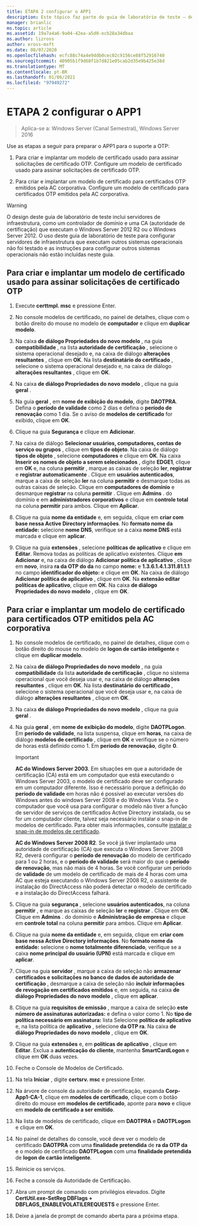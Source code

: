 ```yaml
---
title: ETAPA 2 configurar o APP1
description: Este tópico faz parte do guia de laboratório de teste – demonstre o DirectAccess com autenticação OTP e RSA SecurID para Windows Server 2016
manager: brianlic
ms.topic: article
ms.assetid: 19a7a4a6-9a04-42ea-a5d0-ecb28a34dbaa
ms.author: lizross
author: eross-msft
ms.date: 08/07/2020
ms.openlocfilehash: ecfc88c74a4e9ddb0cec02c9156ce88f52916740
ms.sourcegitcommit: 40905b1f9d68f1b7d821e05cab2d35e9b425e38d
ms.translationtype: MT
ms.contentlocale: pt-BR
ms.lasthandoff: 01/06/2021
ms.locfileid: "97949272"
---
```

# <a name="step-2-configure-app1"></a>ETAPA 2 configurar o APP1

>Aplica-se a: Windows Server (Canal Semestral), Windows Server 2016

Use as etapas a seguir para preparar o APP1 para o suporte a OTP:

1. Para criar e implantar um modelo de certificado usado para assinar solicitações de certificado OTP. Configure um modelo de certificado usado para assinar solicitações de certificado OTP.

2. Para criar e implantar um modelo de certificado para certificados OTP emitidos pela AC corporativa. Configure um modelo de certificado para certificados OTP emitidos pela AC corporativa.

> [!WARNING]
> O design deste guia de laboratório de teste inclui servidores de infraestrutura, como um controlador de domínio e uma CA (autoridade de certificação) que executam o Windows Server 2012 R2 ou o Windows Server 2012. O uso deste guia de laboratório de teste para configurar servidores de infraestrutura que executam outros sistemas operacionais não foi testado e as instruções para configurar outros sistemas operacionais não estão incluídas neste guia.

## <a name="to-create-and-deploy-a-certificate-template-used-to-sign-otp-certificate-requests"></a><a name="DAOTPRA"></a>Para criar e implantar um modelo de certificado usado para assinar solicitações de certificado OTP

1.  Execute **certtmpl. msc** e pressione Enter.

2.  No console modelos de certificado, no painel de detalhes, clique com o botão direito do mouse no modelo de **computador** e clique em **duplicar modelo**.

3.  Na caixa **de diálogo Propriedades do novo modelo** , na guia **compatibilidade** , na lista **autoridade de certificação** , selecione o sistema operacional desejado e, na caixa de diálogo **alterações resultantes** , clique em **OK**. Na lista **destinatário do certificado** , selecione o sistema operacional desejado e, na caixa de diálogo **alterações resultantes** , clique em **OK**.

4.  Na caixa **de diálogo Propriedades do novo modelo** , clique na guia **geral** .

5.  Na guia **geral** , em **nome de exibição do modelo**, digite **DAOTPRA**. Defina o **período de validade** como 2 dias e defina o **período de renovação** como 1 dia. Se o aviso de **modelos de certificado** for exibido, clique em **OK**.

6.  Clique na guia **Segurança** e clique em **Adicionar**.

7.  Na caixa de diálogo **Selecionar usuários, computadores, contas de serviço ou grupos** , clique em **tipos de objeto**. Na caixa de diálogo **tipos de objeto** , selecione **computadores** e clique em **OK**. Na caixa **Inserir os nomes de objeto a serem selecionados** , digite **EDGE1**, clique em **OK** e, na coluna **permitir** , marque as caixas de seleção **ler**, **registrar** e **registrar automaticamente** . Clique em **usuários autenticados**, marque a caixa de seleção **ler** na coluna **permitir** e desmarque todas as outras caixas de seleção. Clique em **computadores de domínio** e desmarque **registrar** na coluna **permitir** . Clique em **Admins** . do domínio e em **administradores corporativos** e clique em **controle total** na coluna **permitir** para ambos. Clique em **Aplicar**.

8.  Clique na guia **nome da entidade** e, em seguida, clique em **criar com base nessa Active Directory informações**. No **formato nome da entidade:** selecione **nome DNS**, verifique se a caixa **nome DNS** está marcada e clique em **aplicar**.

9. Clique na guia **extensões** , selecione **políticas de aplicativo** e clique em **Editar**. Remova todas as políticas de aplicativo existentes. Clique **em Adicionar** e, na caixa de diálogo **Adicionar política de aplicativo** , clique em **novo**, insira **ra da OTP do da** no campo **nome:** e **1.3.6.1.4.1.311.81.1.1** no campo **identificador do objeto:** e clique em **OK**. Na caixa de diálogo **Adicionar política de aplicativo** , clique em **OK**. Na **extensão editar políticas de aplicativo**, clique em **OK**. Na caixa **de diálogo Propriedades do novo modelo** , clique em **OK**.

## <a name="to-create-and-deploy-a-certificate-template-for-otp-certificates-issued-by-the-corporate-ca"></a><a name="DAOTPLogon"></a>Para criar e implantar um modelo de certificado para certificados OTP emitidos pela AC corporativa

1.  No console modelos de certificado, no painel de detalhes, clique com o botão direito do mouse no modelo de **logon de cartão inteligente** e clique em **duplicar modelo**.

2.  Na caixa **de diálogo Propriedades do novo modelo** , na guia **compatibilidade** da lista **autoridade de certificação** , clique no sistema operacional que você deseja usar e, na caixa de diálogo **alterações resultantes** , clique em **OK**. Na lista **destinatário do certificado** , selecione o sistema operacional que você deseja usar e, na caixa de diálogo **alterações resultantes** , clique em **OK**.

3.  Na caixa **de diálogo Propriedades do novo modelo** , clique na guia **geral** .

4.  Na guia **geral** , em **nome de exibição do modelo**, digite **DAOTPLogon**. Em **período de validade**, na lista suspensa, clique em **horas**, na caixa de diálogo **modelos de certificado** , clique em **OK** e verifique se o número de horas está definido como 1. Em **período de renovação**, digite **0**.

    > [!IMPORTANT]
    > **AC do Windows Server 2003**. Em situações em que a autoridade de certificação (CA) está em um computador que está executando o Windows Server 2003, o modelo de certificado deve ser configurado em um computador diferente. Isso é necessário porque a definição do **período de validade** em horas não é possível ao executar versões do Windows antes do windows Server 2008 e do Windows Vista. Se o computador que você usa para configurar o modelo não tiver a função de servidor de serviços de certificados Active Directory instalada, ou se for um computador cliente, talvez seja necessário instalar o snap-in de modelos de certificado. Para obter mais informações, consulte [instalar o snap-in de modelos de certificado](/previous-versions/windows/it-pro/windows-server-2008-R2-and-2008/cc732445(v=ws.11)).
    >
    > **AC do Windows Server 2008 R2**. Se você já tiver implantado uma autoridade de certificação (CA) que executa o Windows Server 2008 R2, deverá configurar o **período de renovação** do modelo de certificado para 1 ou 2 horas, e o **período de validade** será maior do que o **período de renovação**, mas não mais de 4 horas. Se você configurar um período de **validade** de um modelo de certificado de mais de 4 horas com uma AC que esteja executando o Windows Server 2008 R2, o assistente de instalação do DirectAccess não poderá detectar o modelo de certificado e a instalação do DirectAccess falhará.

5.  Clique na guia **segurança** , selecione **usuários autenticados**, na coluna **permitir** , e marque as caixas de seleção **ler** e **registrar** . Clique em **OK**. Clique em **Admins** . do domínio e **Administração de empresa** e clique em **controle total** na coluna **permitir** para ambos. Clique em **Aplicar**.

6.  Clique na guia **nome da entidade** e, em seguida, clique em **criar com base nessa Active Directory informações**. No **formato nome da entidade:** selecione o **nome totalmente diferenciado**, verifique se a caixa **nome principal do usuário (UPN)** está marcada e clique em **aplicar**.

7.  Clique na guia **servidor** , marque a caixa de seleção não **armazenar certificados e solicitações no banco de dados de autoridade de certificação** , desmarque a caixa de seleção não **incluir informações de revogação em certificados emitidos** e, em seguida, na caixa **de diálogo Propriedades do novo modelo** , clique em **aplicar**.

8.  Clique na guia **requisitos de emissão** , marque a caixa de seleção **este número de assinaturas autorizadas:** e defina o valor como 1. No **tipo de política necessário em assinatura:** lista Selecione **política de aplicativo** e, na lista política de **aplicativo** , selecione **da OTP ra**. Na caixa **de diálogo Propriedades do novo modelo** , clique em **OK**.

9. Clique na guia **extensões** e, em **políticas de aplicativo** , clique em **Editar**. Exclua a **autenticação do cliente**, mantenha **SmartCardLogon** e clique em **OK** duas vezes.

10. Feche o Console de Modelos de Certificado.

11. Na tela **Iniciar** , digite **certsrv. msc** e pressione Enter.

12. Na árvore de console da autoridade de certificação, expanda **Corp-App1-CA-1**, clique em **modelos de certificado**, clique com o botão direito do mouse em **modelos de certificado**, aponte para **novo** e clique em **modelo de certificado a ser emitido**.

13. Na lista de modelos de certificado, clique em **DAOTPRA** e **DAOTPLogon** e clique em **OK**.

14. No painel de detalhes do console, você deve ver o modelo de certificado **DAOTPRA** com uma **finalidade pretendida** de **ra da OTP da** e o modelo de certificado **DAOTPLogon** com uma **finalidade pretendida** de **logon de cartão inteligente**.

15. Reinicie os serviços.

16. Feche a console da Autoridade de Certificação.

17. Abra um prompt de comando com privilégios elevados. Digite **CertUtil.exe-SetReg DBFlags + DBFLAGS_ENABLEVOLATILEREQUESTS** e pressione Enter.

18. Deixe a janela de prompt de comando aberta para a próxima etapa.

